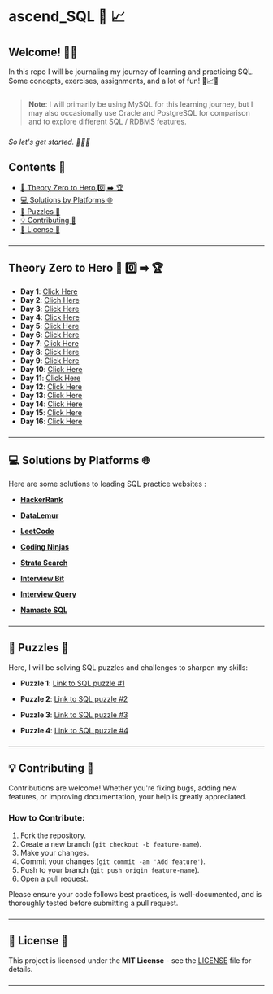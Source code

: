 # ascend_SQL 🚀 📈

## Welcome! 🙏👋<br>
In this repo I will be journaling my journey of learning and practicing SQL.<br>
Some concepts, exercises, assignments, and a lot of fun! 🎉📈🔥<br>

###
> **Note**: I will primarily be using MySQL for this learning journey, but I may also occasionally use Oracle and PostgreSQL for comparison and to explore different SQL / RDBMS features.
###
<em>So let's get started. 🚀🚀🚀</em><br>


## Contents 📑

- [📖 Theory Zero to Hero 0️⃣ ➡️ 🏆](#theory-zero-to-hero--0️⃣-️-)
- [💻 Solutions by Platforms 🌐](#-solutions-by-platforms-)
- [🧩 Puzzles 🧠](#-puzzles-)
- [💡 Contributing 🤝](#-contributing-)
- [🔑 License 📜](#-license-)
###
---

## Theory Zero to Hero 📖 0️⃣ ➡️ 🏆

- **Day 1**: [Click Here](https://github.com/9kaus/ascend_SQL/tree/main/daywise/1)
- **Day 2**: [Clich Here](https://github.com/9kaus/ascend_SQL/tree/main/daywise/2)
- **Day 3**: [Click Here](https://github.com/9kaus/ascend_SQL/tree/main/daywise/3)
- **Day 4**: [Click Here](https://github.com/9kaus/ascend_SQL/tree/main/daywise/4)
- **Day 5**: [Click Here](https://github.com/9kaus/ascend_SQL/tree/main/daywise/5)
- **Day 6**: [Click Here](https://github.com/9kaus/ascend_SQL/tree/main/daywise/6)
- **Day 7**: [Click Here](https://github.com/9kaus/ascend_SQL/tree/main/daywise/7)
- **Day 8**: [Click Here](https://github.com/9kaus/ascend_SQL/tree/main/daywise/8)
- **Day 9**: [Click Here](https://github.com/9kaus/ascend_SQL/tree/main/daywise/9)
- **Day 10**: [Click Here](https://github.com/9kaus/ascend_SQL/tree/main/daywise/10)
- **Day 11**: [Click Here](https://github.com/9kaus/ascend_SQL/tree/main/daywise/11)
- **Day 12**: [Click Here](https://github.com/9kaus/ascend_SQL/tree/main/daywise/12)
- **Day 13**: [Click Here](https://github.com/9kaus/ascend_SQL/tree/main/daywise/13)
- **Day 14**: [Click Here](https://github.com/9kaus/ascend_SQL/tree/main/daywise/14)
- **Day 15**: [Click Here](https://github.com/9kaus/ascend_SQL/tree/main/daywise/15)
- **Day 16**: [Click Here](https://github.com/9kaus/ascend_SQL/tree/main/daywise/16)
###
---

## 💻 Solutions by Platforms 🌐

Here are some solutions to leading SQL practice websites :

- **[HackerRank](/)**  

- **[DataLemur](/)**  

- **[LeetCode](/)**  

- **[Coding Ninjas](/)**  

- **[Strata Search](/)**  

- **[Interview Bit](/)**  

- **[Interview Query](/)**  

- **[Namaste SQL](/)**  
###
---

## 🧩 Puzzles 🧠

Here, I will be solving SQL puzzles and challenges to sharpen my skills:

- **Puzzle 1**:  [Link to SQL puzzle #1](#) 

- **Puzzle 2**:  [Link to SQL puzzle #2](#)

- **Puzzle 3**:  [Link to SQL puzzle #3](#)

- **Puzzle 4**:  [Link to SQL puzzle #4](#)
###
---

## 💡 Contributing 🤝

Contributions are welcome! Whether you're fixing bugs, adding new features, or improving documentation, your help is greatly appreciated.

### How to Contribute:
1. Fork the repository.
2. Create a new branch (`git checkout -b feature-name`).
3. Make your changes.
4. Commit your changes (`git commit -am 'Add feature'`).
5. Push to your branch (`git push origin feature-name`).
6. Open a pull request.

Please ensure your code follows best practices, is well-documented, and is thoroughly tested before submitting a pull request.
###
---

## 🔑 License 📜

This project is licensed under the **MIT License** - see the [LICENSE](LICENSE) file for details.
###
---
